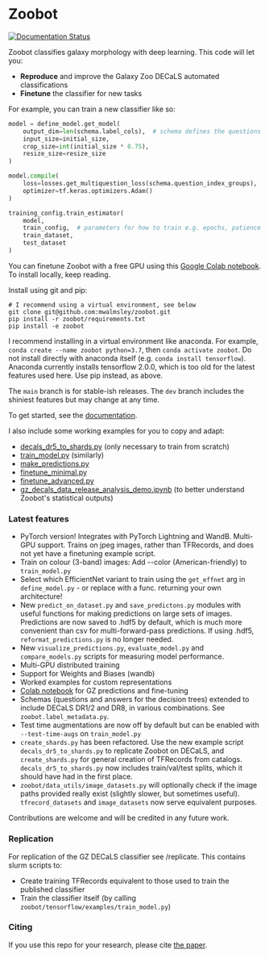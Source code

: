 # Zoobot

[![Documentation Status](https://readthedocs.org/projects/zoobot/badge/?version=latest)](https://zoobot.readthedocs.io/en/latest/?badge=latest)

Zoobot classifies galaxy morphology with deep learning. This code will let you:

- **Reproduce** and improve the Galaxy Zoo DECaLS automated classifications
- **Finetune** the classifier for new tasks

For example, you can train a new classifier like so:

```python
model = define_model.get_model(
    output_dim=len(schema.label_cols),  # schema defines the questions and answers
    input_size=initial_size, 
    crop_size=int(initial_size * 0.75),
    resize_size=resize_size
)

model.compile(
    loss=losses.get_multiquestion_loss(schema.question_index_groups),
    optimizer=tf.keras.optimizers.Adam()
)

training_config.train_estimator(
    model, 
    train_config,  # parameters for how to train e.g. epochs, patience
    train_dataset,
    test_dataset
)
```

You can finetune Zoobot with a free GPU using this [Google Colab notebook](https://colab.research.google.com/drive/1miKj3HVmt7NP6t7xnxaz7V4fFquwucW2?usp=sharing). To install locally, keep reading.

Install using git and pip:

    # I recommend using a virtual environment, see below
    git clone git@github.com:mwalmsley/zoobot.git
    pip install -r zoobot/requirements.txt
    pip install -e zoobot

I recommend installing in a virtual environment like anaconda.  For example, `conda create --name zoobot python=3.7`, then `conda activate zoobot`.
Do not install directly with anaconda itself (e.g. `conda install tensorflow`). Anaconda currently installs tensorflow 2.0.0, which is too old for the latest features used here.
Use pip instead, as above.

The `main` branch is for stable-ish releases. The `dev` branch includes the shiniest features but may change at any time.

To get started, see the [documentation](https://zoobot.readthedocs.io/).

I also include some working examples for you to copy and adapt:

- [decals_dr5_to_shards.py](https://github.com/mwalmsley/zoobot/blob/main/decals_dr5_to_shards.py) (only necessary to train from scratch)
- [train_model.py](https://github.com/mwalmsley/zoobot/blob/main/train_model.py) (similarly)
- [make_predictions.py](https://github.com/mwalmsley/zoobot/blob/main/make_predictions.py)
- [finetune_minimal.py](https://github.com/mwalmsley/zoobot/blob/main/finetune_minimal.py)
- [finetune_advanced.py](https://github.com/mwalmsley/zoobot/blob/main/finetune_advanced.py)
- [gz_decals_data_release_analysis_demo.ipynb](https://github.com/mwalmsley/zoobot/blob/main/gz_decals_data_release_analysis_demo.ipynb) (to better understand Zoobot's statistical outputs)

### Latest features

- PyTorch version! Integrates with PyTorch Lightning and WandB. Multi-GPU support. Trains on jpeg images, rather than TFRecords, and does not yet have a finetuning example script.
- Train on colour (3-band) images: Add --color (American-friendly) to `train_model.py`
- Select which EfficientNet variant to train using the `get_effnet` arg in `define_model.py` - or replace with a func. returning your own architecture!
- New `predict_on_dataset.py` and `save_predictons.py` modules with useful functions for making predictions on large sets of images. Predictions are now saved to .hdf5 by default, which is much more convenient than csv for multi-forward-pass predictions. If using .hdf5, `reformat_predictions.py` is no longer needed.
- New `visualize_predictions.py`, `evaluate_model.py` and `compare_models.py` scripts for measuring model performance.
- Multi-GPU distributed training
- Support for Weights and Biases (wandb)
- Worked examples for custom representations
- [Colab notebook](https://colab.research.google.com/drive/1miKj3HVmt7NP6t7xnxaz7V4fFquwucW2?usp=sharing) for GZ predictions and fine-tuning
- Schemas (questions and answers for the decision trees) extended to include DECaLS DR1/2 and DR8, in various combinations. See `zoobot.label_metadata.py`.
- Test time augmentations are now off by default but can be enabled with `--test-time-augs` on `train_model.py`
- `create_shards.py` has been refactored. Use the new example script `decals_dr5_to_shards.py` to replicate Zoobot on DECaLS, and `create_shards.py` for general creation of TFRecords from catalogs. `decals_dr5_to_shards.py` now includes train/val/test splits, which it should have had in the first place.
- `zoobot/data_utils/image_datasets.py` will optionally check if the image paths provided really exist (slightly slower, but sometimes useful). `tfrecord_datasets` and `image_datasets` now serve equivalent purposes.

Contributions are welcome and will be credited in any future work.

### Replication

For replication of the GZ DECaLS classifier see /replicate. This contains slurm scripts to:
- Create training TFRecords equivalent to those used to train the published classifier
- Train the classifier itself (by calling `zoobot/tensorflow/examples/train_model.py`)

### Citing

If you use this repo for your research, please cite [the paper](https://arxiv.org/abs/2102.08414).

